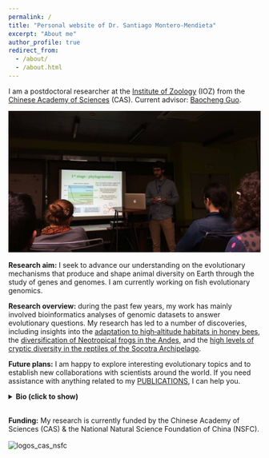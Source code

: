 ```yaml
---
permalink: /
title: "Personal website of Dr. Santiago Montero-Mendieta"
excerpt: "About me"
author_profile: true
redirect_from: 
  - /about/
  - /about.html
---
```


I am a postdoctoral researcher at the <a href="http://english.ioz.cas.cn/" target="_blank">Institute of Zoology</a> (IOZ) from the <a href="https://english.cas.cn" target="_blank">Chinese Academy of Sciences</a> (CAS). Current advisor: <a href="https://scholar.google.com/citations?user=Dxsg5HoAAAAJ&hl=en" target="_blank">Baocheng Guo</a>.

![Santi talking](/images/santi_talking.jpeg)

**Research aim:** I seek to advance our understanding on the evolutionary mechanisms that produce and shape animal diversity on Earth through the study of genes and genomes. I am currently working on fish evolutionary genomics.  

**Research overview:** during the past few years, my work has mainly involved bioinformatics analyses of genomic datasets to answer evolutionary questions. My research has led to a number of discoveries, including insights into the <a href="https://onlinelibrary.wiley.com/doi/10.1111/mec.14986" target="_blank">adaptation to high‐altitude habitats in honey bees</a>, the <a href="https://doi.org/10.1016/j.ympev.2021.107167" target="_blank">diversification of Neotropical frogs in the Andes</a>, and the <a href="https://doi.org/10.1371/journal.pone.0149985" target="_blank">high levels of cryptic diversity in the reptiles of the Socotra Archipelago</a>.

**Future plans:** I am happy to explore interesting evolutionary topics and to establish new collaborations with scientists around the world. If you need assistance with anything related to my [PUBLICATIONS](https://santiagomonteromendieta.github.io/publications/), I can help you. 

<details>
  <summary><b>Bio (click to show)</b></summary>
  Born nearby the city of Barcelona in Spain. From a young age, one of my dreams was to become a scientist and make new discoveries that can help us to better understand our world. In 2009, I joined the University of Girona (Girona, Spain) to pursue a BSc in biology. At that time, I was interested in animal behavior, and in the last year of my bachelor I had the chance of carrying my undergraduate thesis at Linköping University (Linköping, Sweden). In 2013, I enrolled in the University of Barcelona (Barcelona, Spain) to complete a MSc in biodiversity with a major in evolutionary biology. During this time, I was lucky to do my master thesis at the Institute of Evolutionary Biology (Barcelona, Spain), where I began gaining research experience. In 2015, I started a PhD at the Doñana Biological Station (Seville, Spain), which I successfully defended four years later. In my PhD thesis, I used genomic tools to study the adaptation and diversification of natural populations to high elevation. During the course of my doctorate, I also did several research stays at Uppsala University (Uppsala, Sweden). Currently, I am conducting research on phylogenomics and comparative genomics as part of my postdoc at the CAS Institute of Zoology (Beijing, China), where I got my very first research funds. For further details, take a look at my <a href="https://santiagomonteromendieta.github.io/cv/">CV</a>.
</details>

<br>

**Funding:** My research is currently funded by the Chinese Academy of Sciences (CAS) & the National Natural Science Foundation of China (NSFC).

<img src="https://santiagomonteromendieta.github.io/images/logos_cas_nsfc.png" alt="logos_cas_nsfc" width="400" height="auto" align="middle" style="vertical-align:middle"/>
